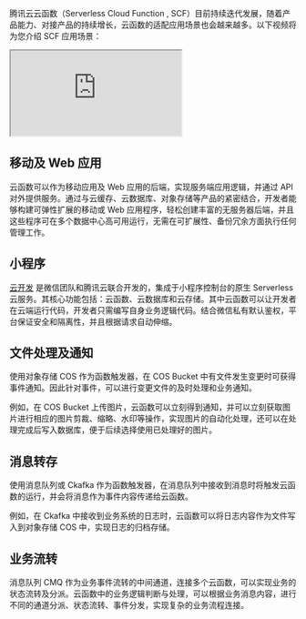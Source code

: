 腾讯云云函数（Serverless Cloud Function , SCF）目前持续迭代发展，随着产品能力、对接产品的持续增长，云函数的适配应用场景也会越来越多。以下视频将为您介绍 SCF 应用场景：
<div class="doc-video-mod"><iframe src="https://cloud.tencent.com/edu/learning/quick-play/2937-54931?source=gw.doc.media&withPoster=1&notip=1"></iframe></div>

## 移动及 Web 应用

云函数可以作为移动应用及 Web 应用的后端，实现服务端应用逻辑，并通过 API 对外提供服务。通过与云缓存、云数据库、对象存储等产品的紧密结合，开发者能够构建可弹性扩展的移动或 Web 应用程序，轻松创建丰富的无服务器后端，并且这些程序可在多个数据中心高可用运行，无需在可扩展性、备份冗余方面执行任何管理工作。

## 小程序

[云开发](https://cloud.tencent.com/product/tcb) 是微信团队和腾讯云联合开发的，集成于小程序控制台的原生 Serverless 云服务。其核心功能包括：云函数、云数据库和云存储。其中云函数可以让开发者在云端运行代码，开发者只需编写自身业务逻辑代码。结合微信私有默认鉴权，平台保证安全和隔离性，并且根据请求自动伸缩。

## 文件处理及通知

使用对象存储 COS 作为函数触发器，在 COS Bucket 中有文件发生变更时可获得事件通知。因此针对事件，可以进行变更文件的及时处理和业务通知。

例如，在 COS Bucket 上传图片，云函数可以立刻得到通知，并可以立刻获取图片进行相应的图片剪裁、缩略、水印等操作，实现图片的自动化处理，还可以在处理完成后写入数据库，便于后续选择使用已处理好的图片。

## 消息转存

使用消息队列或 Ckafka 作为函数触发器，在消息队列中接收到消息时将触发云函数的运行，并会将消息作为事件内容传递给云函数。

例如，在 Ckafka 中接收到业务系统的日志时，云函数可以将日志内容作为文件写入到对象存储 COS 中，实现日志的归档存储。

## 业务流转

消息队列 CMQ 作为业务事件流转的中间通道，连接多个云函数，可以实现业务的状态流转及分派。云函数中的业务逻辑判断与处理，可以根据业务消息内容，进行不同的通道分派、状态流转、事件分发，实现复杂的业务流程连接。


